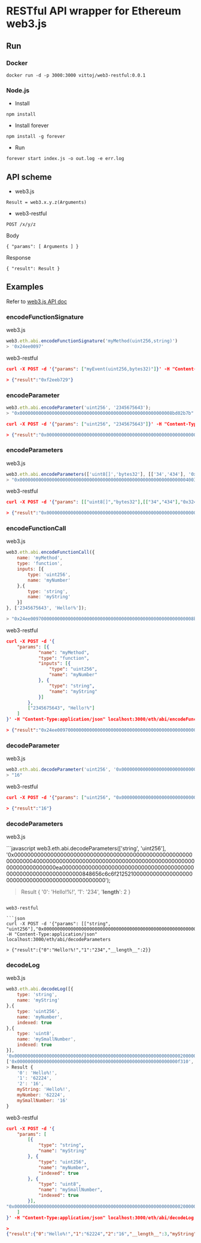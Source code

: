 # RESTful  API wrapper for Ethereum web3.js

## Run

### Docker

```shell
docker run -d -p 3000:3000 vittoj/web3-restful:0.0.1
```

### Node.js

- Install

```
npm install
```

- Install forever

```
npm install -g forever
```

- Run

```
forever start index.js -o out.log -e err.log
```

## API scheme

- web3.js

```
Result = web3.x.y.z(Arguments)
```

- web3-restful

```
POST /x/y/z
```

  Body

```
{ "params": [ Arguments ] }
```

  Response

```
{ "result": Result }
```

## Examples

Refer to [web3.js API doc](https://web3js.readthedocs.io/en/v1.2.6/)

### encodeFunctionSignature

web3.js

```javascript
web3.eth.abi.encodeFunctionSignature('myMethod(uint256,string)')
> '0x24ee0097'
```

web3-restful

```json
curl -X POST -d '{"params": ["myEvent(uint256,bytes32)"]}' -H "Content-Type:application/json" localhost:3000/eth/abi/encodeFunctionSignature

> {"result":"0xf2eeb729"}
```

### encodeParameter

```javascript
web3.eth.abi.encodeParameter('uint256', '2345675643');
> "0x000000000000000000000000000000000000000000000000000000008bd02b7b"
```

```json
curl -X POST -d '{"params": ["uint256", "2345675643"]}' -H "Content-Type:application/json" localhost:3000/eth/abi/encodeParameter

> {"result":"0x000000000000000000000000000000000000000000000000000000008bd02b7b"}
```

### encodeParameters

web3.js

```javascript
web3.eth.abi.encodeParameters(['uint8[]','bytes32'], [['34','434'], '0x324567fff']);
> "0x00000000000000000000000000000000000000000000000000000000000000400324567fff0000000000000000000000000000000000000000000000000000000000000000000000000000000000000000000000000000000000000000000002000000000000000000000000000000000000000000000000000000000000002200000000000000000000000000000000000000000000000000000000000000b2"
```

web3-restful

```json
curl -X POST -d '{"params": [["uint8[]","bytes32"],[["34","434"],"0x324567fff"]]}' -H "Content-Type:application/json" localhost:3000/eth/abi/encodeParameters

> {"result":"0x00000000000000000000000000000000000000000000000000000000000000400324567fff0000000000000000000000000000000000000000000000000000000000000000000000000000000000000000000000000000000000000000000002000000000000000000000000000000000000000000000000000000000000002200000000000000000000000000000000000000000000000000000000000000b2"}
```

### encodeFunctionCall

web3.js

```javascript
web3.eth.abi.encodeFunctionCall({
    name: 'myMethod',
    type: 'function',
    inputs: [{
        type: 'uint256',
        name: 'myNumber'
    },{
        type: 'string',
        name: 'myString'
    }]
}, ['2345675643', 'Hello!%']);

> "0x24ee0097000000000000000000000000000000000000000000000000000000008bd02b7b0000000000000000000000000000000000000000000000000000000000000040000000000000000000000000000000000000000000000000000000000000000748656c6c6f212500000000000000000000000000000000000000000000000000"

```

web3-restful

```json
curl -X POST -d '{
	"params": [{
			"name": "myMethod",
			"type": "function",
			"inputs": [{
				"type": "uint256",
				"name": "myNumber"
			}, {
				"type": "string",
				"name": "myString"
			}]
		},
		["2345675643", "Hello!%"]
	]
}' -H "Content-Type:application/json" localhost:3000/eth/abi/encodeFunctionCall

> {"result":"0x24ee0097000000000000000000000000000000000000000000000000000000008bd02b7b0000000000000000000000000000000000000000000000000000000000000040000000000000000000000000000000000000000000000000000000000000000748656c6c6f212500000000000000000000000000000000000000000000000000"}
```

### decodeParameter

web3.js

```javascript
web3.eth.abi.decodeParameter('uint256', '0x0000000000000000000000000000000000000000000000000000000000000010');
> "16"
```

web3-restful

```json
curl -X POST -d '{"params": ["uint256", "0x0000000000000000000000000000000000000000000000000000000000000010"]}' -H "Content-Type:application/json" localhost:3000/eth/abi/decodeParameter

> {"result":"16"}
```

### decodeParameters

web3.js

​```javascript
web3.eth.abi.decodeParameters(['string', 'uint256'], '0x000000000000000000000000000000000000000000000000000000000000004000000000000000000000000000000000000000000000000000000000000000ea000000000000000000000000000000000000000000000000000000000000000848656c6c6f212521000000000000000000000000000000000000000000000000');
> Result { '0': 'Hello!%!', '1': '234', '__length__': 2 }
```

web3-restful

```json
curl -X POST -d '{"params": [["string", "uint256"],"0x000000000000000000000000000000000000000000000000000000000000004000000000000000000000000000000000000000000000000000000000000000ea000000000000000000000000000000000000000000000000000000000000000848656c6c6f212521000000000000000000000000000000000000000000000000"]}' -H "Content-Type:application/json" localhost:3000/eth/abi/decodeParameters

> {"result":{"0":"Hello!%!","1":"234","__length__":2}}
```


### decodeLog

web3.js

```javascript
web3.eth.abi.decodeLog([{
    type: 'string',
    name: 'myString'
},{
    type: 'uint256',
    name: 'myNumber',
    indexed: true
},{
    type: 'uint8',
    name: 'mySmallNumber',
    indexed: true
}],
'0x0000000000000000000000000000000000000000000000000000000000000020000000000000000000000000000000000000000000000000000000000000000748656c6c6f252100000000000000000000000000000000000000000000000000',
['0x000000000000000000000000000000000000000000000000000000000000f310', '0x0000000000000000000000000000000000000000000000000000000000000010']);
> Result {
    '0': 'Hello%!',
    '1': '62224',
    '2': '16',
    myString: 'Hello%!',
    myNumber: '62224',
    mySmallNumber: '16'
}
```

web3-restful

```json
curl -X POST -d '{
	"params": [
		[{
			"type": "string",
			"name": "myString"
		}, {
			"type": "uint256",
			"name": "myNumber",
			"indexed": true
		}, {
			"type": "uint8",
			"name": "mySmallNumber",
			"indexed": true
		}],
"0x0000000000000000000000000000000000000000000000000000000000000020000000000000000000000000000000000000000000000000000000000000000748656c6c6f252100000000000000000000000000000000000000000000000000", ["0x000000000000000000000000000000000000000000000000000000000000f310", "0x0000000000000000000000000000000000000000000000000000000000000010"]
	]
}' -H "Content-Type:application/json" localhost:3000/eth/abi/decodeLog

>
{"result":{"0":"Hello%!","1":"62224","2":"16","__length__":3,"myString":"Hello%!","myNumber":"62224","mySmallNumber":"16"}}
```

